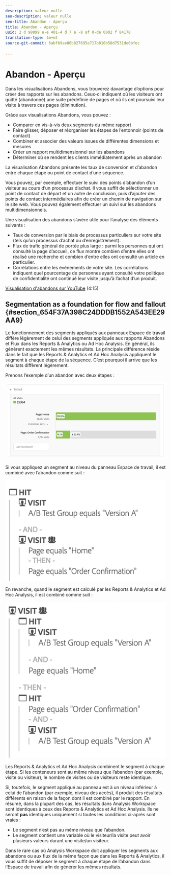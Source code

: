 ```yaml
---
description: valeur nulle
seo-description: valeur nulle
seo-title: Abandon - Aperçu
title: Abandon - Aperçu
uuid: 2 d 98899 e-e 401-4 d 7 a -8 af 0-de 0002 f 84178
translation-type: tm+mt
source-git-commit: 6abfb9ae80b827695e717b810b58d7531de0bfec

---
```



# Abandon - Aperçu

Dans les visualisations Abandons, vous trouverez davantage d’options pour créer des rapports sur les abandons. Ceux-ci indiquent où les visiteurs ont quitté (abandonné) une suite prédéfinie de pages et où ils ont poursuivi leur visite à travers ces pages (diminution).

Grâce aux visualisations Abandons, vous pouvez :

* Comparer en vis-à-vis deux segments du même rapport
* Faire glisser, déposer et réorganiser les étapes de l’entonnoir (points de contact)
* Combiner et associer des valeurs issues de différentes dimensions et mesures
* Créer un rapport multidimensionnel sur les abandons
* Déterminer où se rendent les clients immédiatement après un abandon

La visualisation Abandons présente les taux de conversion et d’abandon entre chaque étape ou point de contact d’une séquence.

Vous pouvez, par exemple, effectuer le suivi des points d’abandon d’un visiteur au cours d’un processus d’achat. Il vous suffit de sélectionner un point de contact de départ et un autre de conclusion, puis d’ajouter des points de contact intermédiaires afin de créer un chemin de navigation sur le site web. Vous pouvez également effectuer un suivi sur les abandons multidimensionnels.

Une visualisation des abandons s’avère utile pour l’analyse des éléments suivants :

* Taux de conversion par le biais de processus particuliers sur votre site (tels qu’un processus d’achat ou d’enregistrement).
* Flux de trafic général de portée plus large : parmi les personnes qui ont consulté la page d’accueil, ce flux montre combien d’entre elles ont réalisé une recherche et combien d’entre elles ont consulté un article en particulier.
* Corrélations entre les événements de votre site. Les corrélations indiquent quel pourcentage de personnes ayant consulté votre politique de confidentialité ont continué leur visite jusqu’à l’achat d’un produit.

[Visualisation d'abandons sur YouTube](https://www.youtube.com/watch?v=VcrfHSyIoj8&index=52&list=PL2tCx83mn7GuNnQdYGOtlyCu0V5mEZ8sS) (4:15)

## Segmentation as a foundation for flow and fallout {#section_654F37A398C24DDDB1552A543EE29AA9}

Le fonctionnement des segments appliqués aux panneaux Espace de travail diffère légèrement de celui des segments appliqués aux rapports Abandons et Flux dans les Reports &amp; Analytics ou Ad Hoc Analysis. En général, ils génèrent exactement les mêmes résultats. La principale différence réside dans le fait que les Reports &amp; Analytics et Ad Hoc Analysis appliquent le segment à chaque étape de la séquence. C’est pourquoi il arrive que les résultats diffèrent légèrement.

Prenons l’exemple d’un abandon avec deux étapes :

![](assets/fallout_segments1.png)

Si vous appliquez un segment au niveau du panneau Espace de travail, il est combiné avec l’abandon comme suit :

![](assets/fallout_seg.png)

En revanche, quand le segment est calculé par les Reports &amp; Analytics et Ad Hoc Analysis, il est combiné comme suit :

![](assets/fallout_segments3.png)

Les Reports &amp; Analytics et Ad Hoc Analysis combinent le segment à chaque étape. Si les conteneurs sont au même niveau que l’abandon (par exemple, visite ou visiteur), le nombre de visites ou de visiteurs reste identique.

Si, toutefois, le segment appliqué au panneau est à un niveau inférieur à celui de l’abandon (par exemple, niveau des accès), il produit des résultats différents en raison de la façon dont il est combiné par le rapport. En résumé, dans la plupart des cas, les résultats dans Analysis Workspace sont identiques à ceux des Reports &amp; Analytics et Ad Hoc Analysis. Ils ne seront **pas** identiques uniquement si toutes les conditions ci-après sont vraies :

* Le segment n’est pas au même niveau que l’abandon.
* Le segment contient une variable où le visiteur/la visite peut avoir plusieurs valeurs durant une visite/un visiteur.

Dans le rare cas où Analysis Workspace doit appliquer les segments aux abandons ou aux flux de la même façon que dans les Reports &amp; Analytics, il vous suffit de déposer le segment à chaque étape de l’abandon dans l’Espace de travail afin de générer les mêmes résultats.

